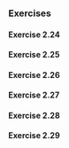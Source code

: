### Exercises

#### Exercise 2.24

#### Exercise 2.25

#### Exercise 2.26

#### Exercise 2.27

#### Exercise 2.28

#### Exercise 2.29
